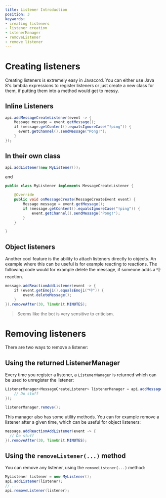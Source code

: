 ```yaml
---
title: Listener Introduction
position: 3
keywords:
- creating listeners
- listener creation
- LstenerManager
- removeListener
- remove listener
---
```

# Creating listeners

Creating listeners is extremely easy in Javacord. You can either use Java 8's lambda expressions to register listeners or just create a new class for them, if putting them into a method would get to messy.

## Inline Listeners

```java
api.addMessageCreateListener(event -> {
    Message message = event.getMessage();
    if (message.getContent().equalsIgnoreCase("!ping")) {
      event.getChannel().sendMessage("Pong!");
    }
});
```

## In their own class

```java
api.addListener(new MyListener());
```
and
```java
public class MyListener implements MessageCreateListener {

    @Override
    public void onMessageCreate(MessageCreateEvent event) {
        Message message = event.getMessage();
        if (message.getContent().equalsIgnoreCase("!ping")) {
            event.getChannel().sendMessage("Pong!");
        }
    }

}
```

## Object listeners

Another cool feature is the ability to attach listeners directly to objects. An example where this can be useful is for example reacting to reactions. The following code would for example delete the message, if someone adds a :thumbsdown: reaction.

```java
message.addReactionAddListener(event -> {
    if (event.getEmoji().equalsEmoji("👎")) {
        event.deleteMessage();
    }
}).removeAfter(30, TimeUnit.MINUTES);
```
> Seems like the bot is very sensitive to criticism.

# Removing listeners

There are two ways to remove a listener:

## Using the returned ListenerManager

Every time you register a listener, a `ListenerManager` is returned which can be used to unregister the listener:
```java
ListenerManager<MessageCreateListener> listenerManager = api.addMessageCreateListener(event -> {
    // Do stuff
});

listenerManager.remove();
```

This manager also has some utility methods. You can for example remove a listener after a given time, which can be useful for object listeners:
```java
message.addReactionAddListener(event -> {
  // Do stuff
}).removeAfter(30, TimeUnit.MINUTES);
```

## Using the `removeListener(...)` method

You can remove any listener, using the `removeListener(...)` method:
```java
MyListener listener = new MyListener();
api.addListener(listener);
// ...
api.removeListener(listener);
```